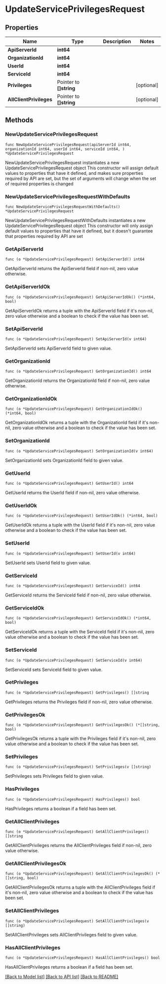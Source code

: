 # UpdateServicePrivilegesRequest

## Properties

Name | Type | Description | Notes
------------ | ------------- | ------------- | -------------
**ApiServerId** | **int64** |  | 
**OrganizationId** | **int64** |  | 
**UserId** | **int64** |  | 
**ServiceId** | **int64** |  | 
**Privileges** | Pointer to **[]string** |  | [optional] 
**AllClientPrivileges** | Pointer to **[]string** |  | [optional] 

## Methods

### NewUpdateServicePrivilegesRequest

`func NewUpdateServicePrivilegesRequest(apiServerId int64, organizationId int64, userId int64, serviceId int64, ) *UpdateServicePrivilegesRequest`

NewUpdateServicePrivilegesRequest instantiates a new UpdateServicePrivilegesRequest object
This constructor will assign default values to properties that have it defined,
and makes sure properties required by API are set, but the set of arguments
will change when the set of required properties is changed

### NewUpdateServicePrivilegesRequestWithDefaults

`func NewUpdateServicePrivilegesRequestWithDefaults() *UpdateServicePrivilegesRequest`

NewUpdateServicePrivilegesRequestWithDefaults instantiates a new UpdateServicePrivilegesRequest object
This constructor will only assign default values to properties that have it defined,
but it doesn't guarantee that properties required by API are set

### GetApiServerId

`func (o *UpdateServicePrivilegesRequest) GetApiServerId() int64`

GetApiServerId returns the ApiServerId field if non-nil, zero value otherwise.

### GetApiServerIdOk

`func (o *UpdateServicePrivilegesRequest) GetApiServerIdOk() (*int64, bool)`

GetApiServerIdOk returns a tuple with the ApiServerId field if it's non-nil, zero value otherwise
and a boolean to check if the value has been set.

### SetApiServerId

`func (o *UpdateServicePrivilegesRequest) SetApiServerId(v int64)`

SetApiServerId sets ApiServerId field to given value.


### GetOrganizationId

`func (o *UpdateServicePrivilegesRequest) GetOrganizationId() int64`

GetOrganizationId returns the OrganizationId field if non-nil, zero value otherwise.

### GetOrganizationIdOk

`func (o *UpdateServicePrivilegesRequest) GetOrganizationIdOk() (*int64, bool)`

GetOrganizationIdOk returns a tuple with the OrganizationId field if it's non-nil, zero value otherwise
and a boolean to check if the value has been set.

### SetOrganizationId

`func (o *UpdateServicePrivilegesRequest) SetOrganizationId(v int64)`

SetOrganizationId sets OrganizationId field to given value.


### GetUserId

`func (o *UpdateServicePrivilegesRequest) GetUserId() int64`

GetUserId returns the UserId field if non-nil, zero value otherwise.

### GetUserIdOk

`func (o *UpdateServicePrivilegesRequest) GetUserIdOk() (*int64, bool)`

GetUserIdOk returns a tuple with the UserId field if it's non-nil, zero value otherwise
and a boolean to check if the value has been set.

### SetUserId

`func (o *UpdateServicePrivilegesRequest) SetUserId(v int64)`

SetUserId sets UserId field to given value.


### GetServiceId

`func (o *UpdateServicePrivilegesRequest) GetServiceId() int64`

GetServiceId returns the ServiceId field if non-nil, zero value otherwise.

### GetServiceIdOk

`func (o *UpdateServicePrivilegesRequest) GetServiceIdOk() (*int64, bool)`

GetServiceIdOk returns a tuple with the ServiceId field if it's non-nil, zero value otherwise
and a boolean to check if the value has been set.

### SetServiceId

`func (o *UpdateServicePrivilegesRequest) SetServiceId(v int64)`

SetServiceId sets ServiceId field to given value.


### GetPrivileges

`func (o *UpdateServicePrivilegesRequest) GetPrivileges() []string`

GetPrivileges returns the Privileges field if non-nil, zero value otherwise.

### GetPrivilegesOk

`func (o *UpdateServicePrivilegesRequest) GetPrivilegesOk() (*[]string, bool)`

GetPrivilegesOk returns a tuple with the Privileges field if it's non-nil, zero value otherwise
and a boolean to check if the value has been set.

### SetPrivileges

`func (o *UpdateServicePrivilegesRequest) SetPrivileges(v []string)`

SetPrivileges sets Privileges field to given value.

### HasPrivileges

`func (o *UpdateServicePrivilegesRequest) HasPrivileges() bool`

HasPrivileges returns a boolean if a field has been set.

### GetAllClientPrivileges

`func (o *UpdateServicePrivilegesRequest) GetAllClientPrivileges() []string`

GetAllClientPrivileges returns the AllClientPrivileges field if non-nil, zero value otherwise.

### GetAllClientPrivilegesOk

`func (o *UpdateServicePrivilegesRequest) GetAllClientPrivilegesOk() (*[]string, bool)`

GetAllClientPrivilegesOk returns a tuple with the AllClientPrivileges field if it's non-nil, zero value otherwise
and a boolean to check if the value has been set.

### SetAllClientPrivileges

`func (o *UpdateServicePrivilegesRequest) SetAllClientPrivileges(v []string)`

SetAllClientPrivileges sets AllClientPrivileges field to given value.

### HasAllClientPrivileges

`func (o *UpdateServicePrivilegesRequest) HasAllClientPrivileges() bool`

HasAllClientPrivileges returns a boolean if a field has been set.


[[Back to Model list]](../README.md#documentation-for-models) [[Back to API list]](../README.md#documentation-for-api-endpoints) [[Back to README]](../README.md)


